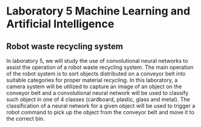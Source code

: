 # Laboratory 5 Machine Learning and Artificial Intelligence

## Robot waste recycling system

In laboratory 5, we will study the use of convolutional neural networks to assist the operation of a robot waste recycling system. The main operation of the robot system is to sort objects distributed on a conveyor belt into suitable categories for proper material recycling.
In this laboratory, a camera system will be utilized to capture an image of an object on the conveyor belt and a convolutional neural network will be used to classify such object in one of 4 classes (cardboard, plastic, glass and metal). The classification of a neural network for a given object will be used to trigger a robot command to pick up the object from the conveyor belt and move it to the correct bin.

